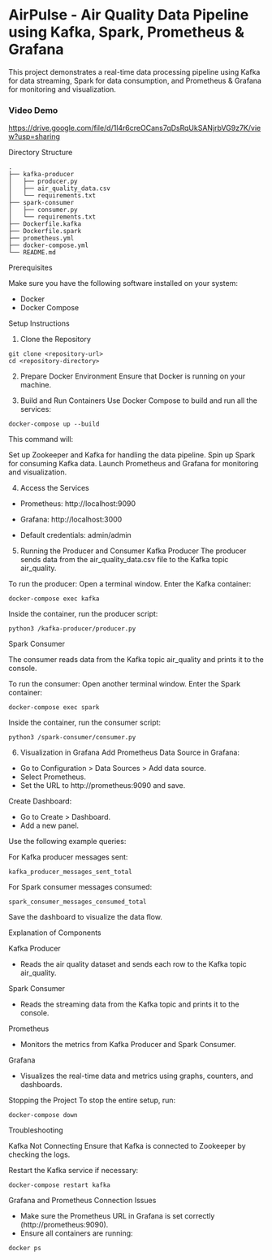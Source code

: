 # AirPulse - Air Quality Data Pipeline using Kafka, Spark, Prometheus & Grafana
This project demonstrates a real-time data processing pipeline using Kafka for data streaming, Spark for data consumption, and Prometheus & Grafana for monitoring and visualization.

### Video Demo
https://drive.google.com/file/d/1l4r6creOCans7qDsRqUkSANjrbVG9z7K/view?usp=sharing

Directory Structure
```
.
├── kafka-producer
│   ├── producer.py
│   ├── air_quality_data.csv
│   └── requirements.txt
├── spark-consumer
│   ├── consumer.py
│   └── requirements.txt
├── Dockerfile.kafka
├── Dockerfile.spark
├── prometheus.yml
├── docker-compose.yml
└── README.md
```
Prerequisites

Make sure you have the following software installed on your system:

- Docker
- Docker Compose

Setup Instructions
1. Clone the Repository
```
git clone <repository-url>
cd <repository-directory>
```
2. Prepare Docker Environment
Ensure that Docker is running on your machine.

3. Build and Run Containers
Use Docker Compose to build and run all the services:
```
docker-compose up --build
```
This command will:

Set up Zookeeper and Kafka for handling the data pipeline.
Spin up Spark for consuming Kafka data.
Launch Prometheus and Grafana for monitoring and visualization.

4. Access the Services
-  Prometheus: http://localhost:9090 

- Grafana: http://localhost:3000

- Default credentials: admin/admin

5. Running the Producer and Consumer
Kafka Producer
The producer sends data from the air_quality_data.csv file to the Kafka topic air_quality.

To run the producer:
Open a terminal window.
Enter the Kafka container:
```
docker-compose exec kafka
```
Inside the container, run the producer script:
```
python3 /kafka-producer/producer.py
```
Spark Consumer

The consumer reads data from the Kafka topic air_quality and prints it to the console.

To run the consumer:
Open another terminal window.
Enter the Spark container:
```
docker-compose exec spark 
```
Inside the container, run the consumer script:
```
python3 /spark-consumer/consumer.py
```
6. Visualization in Grafana
Add Prometheus Data Source in Grafana:

- Go to Configuration > Data Sources > Add data source.
- Select Prometheus.
- Set the URL to http://prometheus:9090 and save.

Create Dashboard:

- Go to Create > Dashboard.
- Add a new panel.

Use the following example queries:

For Kafka producer messages sent:
```
kafka_producer_messages_sent_total
```

For Spark consumer messages consumed:

```
spark_consumer_messages_consumed_total
```

Save the dashboard to visualize the data flow.

Explanation of Components

Kafka Producer
- Reads the air quality dataset and sends each row to the Kafka topic air_quality.

Spark Consumer
- Reads the streaming data from the Kafka topic and prints it to the console.

Prometheus
- Monitors the metrics from Kafka Producer and Spark Consumer.

Grafana
- Visualizes the real-time data and metrics using graphs, counters, and dashboards.

Stopping the Project
To stop the entire setup, run:

```
docker-compose down
```

Troubleshooting

Kafka Not Connecting
Ensure that Kafka is connected to Zookeeper by checking the logs.

Restart the Kafka service if necessary:
```
docker-compose restart kafka
```

Grafana and Prometheus Connection Issues

- Make sure the Prometheus URL in Grafana is set correctly (http://prometheus:9090).
- Ensure all containers are running:
```
docker ps
```

